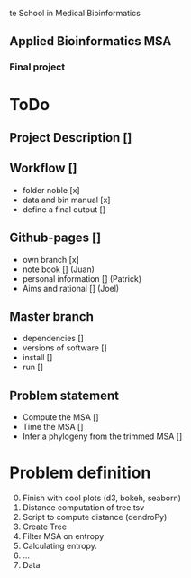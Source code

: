 te School in Medical Bioinformatics
## Applied Bioinformatics MSA
### Final project

# ToDo
## Project Description []
## Workflow []
- folder noble [x]
- data and bin manual [x]
- define a final output []
## Github-pages []
- own branch [x] 
- note book [] (Juan)
- personal information [] (Patrick)
- Aims and rational [] (Joel)
## Master branch
- dependencies []
- versions of software []
- install []
- run []
## Problem statement
- Compute the MSA []
- Time the MSA []
- Infer a phylogeny from the trimmed MSA []


# Problem definition
0. Finish with cool plots (d3, bokeh, seaborn)
1. Distance computation of tree.tsv
2. Script to compute distance (dendroPy)
3. Create Tree 
4. Filter MSA on entropy
5. Calculating entropy.
6. ...
7. Data 

